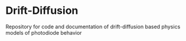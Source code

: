 # Drift-Diffusion
Repository for code and documentation of drift-diffusion based physics models of photodiode behavior
